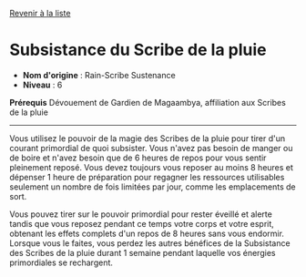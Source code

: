 [Revenir à la liste](list.md)

# Subsistance du Scribe de la pluie

 * **Nom d'origine** : Rain-Scribe Sustenance
 * **Niveau** : 6


<p><span><strong>Prérequis</strong> Dévouement de Gardien de Magaambya, affiliation aux Scribes de la pluie<br></span></p>
<hr>
<p>Vous utilisez le pouvoir de la magie des Scribes de la pluie pour tirer d'un courant primordial de quoi subsister. Vous n'avez pas besoin de manger ou de boire et n'avez besoin que de 6 heures de repos pour vous sentir pleinement reposé. Vous devez toujours vous reposer au moins 8 heures et dépenser 1 heure de préparation pour regagner les ressources utilisables seulement un nombre de fois limitées par jour, comme les emplacements de sort.</p>
<p>Vous pouvez tirer sur le pouvoir primordial pour rester éveillé et alerte tandis que vous reposez pendant ce temps votre corps et votre esprit, obtenant les effets complets d'un repos de 8 heures sans vous endormir. Lorsque vous le faites, vous perdez les autres bénéfices de la Subsistance des Scribes de la pluie durant 1 semaine pendant laquelle vos énergies primordiales se rechargent.&nbsp;</p>
